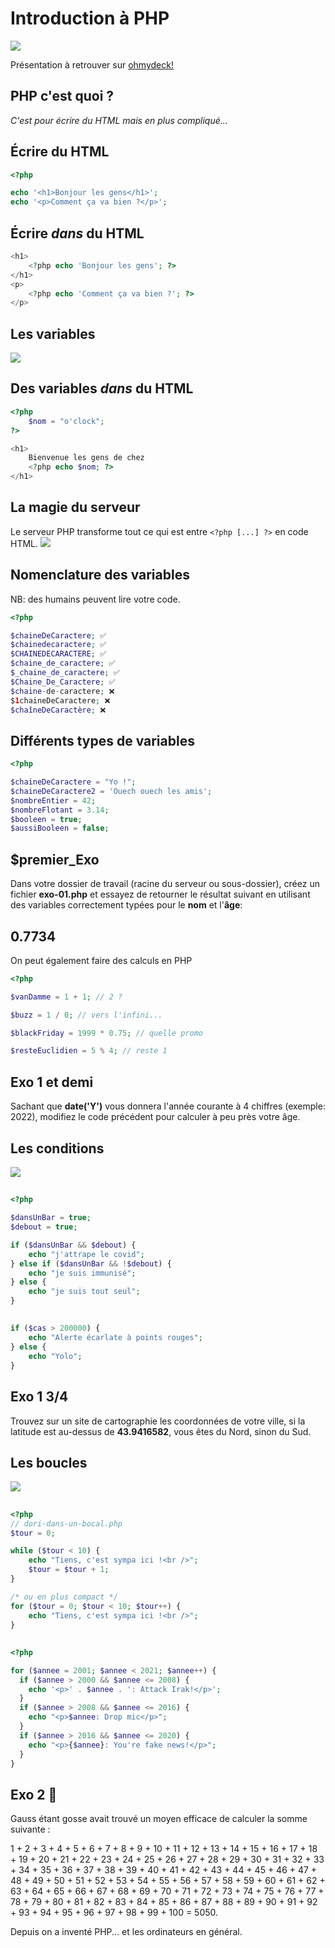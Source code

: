 # Introduction à PHP

![](https://live.staticflickr.com/7906/47065983791_a0f0895d28_b.jpg)

<!-- notes -->

Présentation à retrouver sur [ohmydeck!](https://app.ohmydeck.com/sylvain/decks/uSP7zQxXuZdz6UVQt8vEQE)

## PHP c'est quoi ?

_C'est pour écrire du HTML mais en plus compliqué..._

## Écrire du HTML

```php
<?php

echo '<h1>Bonjour les gens</h1>';
echo '<p>Comment ça va bien ?</p>';
```

## Écrire _dans_ du HTML

```php
<h1>
    <?php echo 'Bonjour les gens'; ?>
</h1>
<p>
    <?php echo 'Comment ça va bien ?'; ?>
</p>
```

## Les variables

![](https://upload.wikimedia.org/wikipedia/commons/thumb/4/4b/Montreal_Comiccon_2016_-_Solid_Snake_%2827978588430%29.jpg/1599px-Montreal_Comiccon_2016_-_Solid_Snake_%2827978588430%29.jpg)

## Des **variables** _dans_ du HTML

```php
<?php
    $nom = "o'clock";
?>

<h1>
    Bienvenue les gens de chez
    <?php echo $nom; ?>
</h1>
```

## La magie du serveur

Le serveur PHP transforme tout ce qui est entre `<?php [...] ?>` en code HTML.
![](https://sylvainmrs.github.io/introduction-php/assets/php-server.jpg)

## Nomenclature des variables

NB: des humains peuvent lire votre code.

```php
<?php

$chaineDeCaractere; ✅
$chainedecaractere; ✅
$CHAINEDECARACTERE; ✅
$chaine_de_caractere; ✅
$_chaine_de_caractere; ✅
$Chaine_De_Caractere; ✅
$chaine-de-caractere; ❌
$1chaineDeCaractere; ❌
$chaîneDeCaractère; ❌
```

## Différents types de variables

```php
<?php

$chaineDeCaractere = "Yo !";
$chaineDeCaractere2 = 'Ouech ouech les amis';
$nombreEntier = 42;
$nombreFlotant = 3.14;
$booleen = true;
$aussiBooleen = false;
```

## $premier_Exo

Dans votre dossier de travail (racine du serveur ou sous-dossier), créez un fichier **exo-01.php** et essayez
de retourner le résultat suivant en utilisant des variables correctement typées pour le **nom** et l'**âge**:

[](https://sylvainmrs.github.io/introduction-php/exo1.html)

## 0.7734

On peut également faire des calculs en PHP

```php
<?php

$vanDamme = 1 + 1; // 2 ?

$buzz = 1 / 0; // vers l'infini...

$blackFriday = 1999 * 0.75; // quelle promo

$resteEuclidien = 5 % 4; // reste 1
```

## Exo 1 et demi

Sachant que **date('Y')** vous donnera l'année courante à 4 chiffres (exemple: 2022),
modifiez le code précédent pour calculer à peu près votre âge.

[](https://sylvainmrs.github.io/introduction-php/exo1.5.html)

## Les conditions

![](https://static.im-a-puzzle.com/gallery/Miscellaneous/Doors/Choose-the-right-door.jpg)

##

```php
<?php

$dansUnBar = true;
$debout = true;

if ($dansUnBar && $debout) {
    echo "j'attrape le covid";
} else if ($dansUnBar && !$debout) {
    echo "je suis immunisé";
} else {
    echo "je suis tout seul";
}
```

##

```php
if ($cas > 200000) {
    echo "Alerte écarlate à points rouges";
} else {
    echo "Yolo";
}
```

## Exo 1 3/4

Trouvez sur un site de cartographie les coordonnées de votre ville, si la latitude est au-dessus de **43.9416582**, vous êtes du Nord, sinon du Sud.

[](https://sylvainmrs.github.io/introduction-php/exo1.75.html)

## Les boucles

![](https://live.staticflickr.com/3770/10104990125_95ab6722d2_k.jpg)

##

[](https://sylvainmrs.github.io/introduction-php/dori-dans-un-bocal.html)

```php
<?php
// dori-dans-un-bocal.php
$tour = 0;

while ($tour < 10) {
    echo "Tiens, c'est sympa ici !<br />";
    $tour = $tour + 1;
}

/* ou en plus compact */
for ($tour = 0; $tour < 10; $tour++) {
    echo "Tiens, c'est sympa ici !<br />";
}
```

##

[](https://sylvainmrs.github.io/introduction-php/governator.html)

```php
<?php

for ($annee = 2001; $annee < 2021; $annee++) {
  if ($annee > 2000 && $annee <= 2008) {
    echo '<p>' . $annee . ': Attack Irak!</p>';
  }
  if ($annee > 2008 && $annee <= 2016) {
    echo "<p>$annee: Drop mic</p>";
  }
  if ($annee > 2016 && $annee <= 2020) {
    echo "<p>{$annee}: You're fake news!</p>";
  }
}

```

## Exo 2 🎉

Gauss étant gosse avait trouvé un moyen efficace
de calculer la somme suivante :

1 + 2 + 3 + 4 + 5 + 6 + 7 + 8 + 9 + 10 + 11 + 12 + 13 + 14 + 15 + 16 + 17 + 18 + 19 + 20 + 21 + 22 + 23 + 24 + 25 + 26 + 27 + 28 + 29 + 30 + 31 + 32 + 33 + 34 + 35 + 36 + 37 + 38 + 39 + 40 + 41 + 42 + 43 + 44 + 45 + 46 + 47 + 48 + 49 + 50 + 51 + 52 + 53 + 54 + 55 + 56 + 57 + 58 + 59 + 60 + 61 + 62 + 63 + 64 + 65 + 66 + 67 + 68 + 69 + 70 + 71 + 72 + 73 + 74 + 75 + 76 + 77 + 78 + 79 + 80 + 81 + 82 + 83 + 84 + 85 + 86 + 87 + 88 + 89 + 90 + 91 + 92 + 93 + 94 + 95 + 96 + 97 + 98 + 99 + 100 = 5050.

Depuis on a inventé PHP... et les ordinateurs en général.

